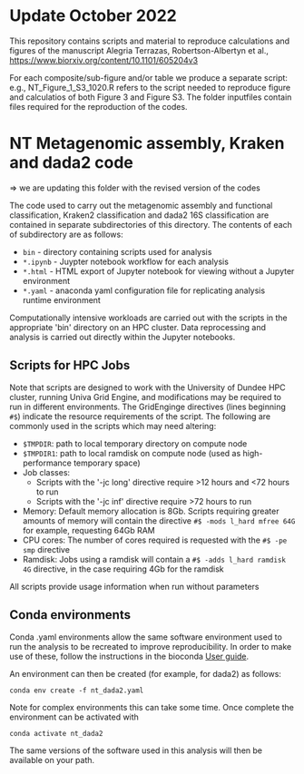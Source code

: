 # Update October 2022

This repository contains scripts and material to reproduce calculations and figures of the manuscript Alegria Terrazas, Robertson-Albertyn et al., https://www.biorxiv.org/content/10.1101/605204v3

For each composite/sub-figure and/or table we produce a separate script: e.g., NT_Figure_1_S3_1020.R refers to the script needed to reproduce figure and calculatios of both Figure 3 and Figure S3. The folder inputfiles contain files required for the reproduction of the codes.

# NT Metagenomic assembly, Kraken and dada2 code

=> we are updating this folder with the revised version of the codes

The code used to carry out the metagenomic assembly and functional classification, Kraken2 classification and dada2 16S classification are contained in separate subdirectories of this directory. The contents of each of subdirectory are as follows:

*  `bin` - directory containing scripts used for analysis
*  `*.ipynb` - Juypter notebook workflow for each analysis
*  `*.html` - HTML export of Jupyter notebook for viewing without a Jupyter environment
*  `*.yaml` - anaconda yaml configuration file for replicating analysis runtime environment 

Computationally intensive workloads are carried out with the scripts in the appropriate 'bin' directory on an HPC cluster. Data reprocessing and analysis is carried out directly within the Jupyter notebooks.

## Scripts for HPC Jobs

Note that scripts are designed to work with the University of Dundee HPC cluster, running Univa Grid Engine, and modifications may be required to run in different environments. The GridEnginge directives (lines beginning `#$`) indicate the resource requirements of the script. The following are commonly used in the scripts which may need altering:

*  `$TMPDIR`:  path to local temporary directory on compute node
*  `$TMPDIR1`: path to local ramdisk on compute node (used as high-performance temporary space)
*  Job classes: 
   +  Scripts with the '-jc long' directive require >12 hours and <72 hours to run
   +  Scripts with the '-jc inf' directive require >72 hours to run
*  Memory:  Default memory allocation is 8Gb. Scripts requiring greater amounts of memory will contain the directive `#$ -mods l_hard mfree 64G` for example, requesting 64Gb RAM
*  CPU cores: The number of cores required is requested with the `#$ -pe smp` directive
*  Ramdisk: Jobs using a ramdisk will contain a `#$ -adds l_hard ramdisk 4G` directive, in the case requiring 4Gb for the ramdisk

All scripts provide usage information when run without parameters

## Conda environments

Conda .yaml environments allow the same software environment used to run the analysis to be recreated to improve reproducibility. In order to make use of these, follow the instructions in the bioconda [User guide](https://bioconda.github.io/user/install.html#install-conda).

An environment can then be created (for example, for dada2) as follows:

`conda env create -f nt_dada2.yaml`

Note for complex environments this can take some time. Once complete the environment can be activated with 

`conda activate nt_dada2`

The same versions of the software used in this analysis will then be available on your path.
